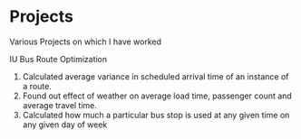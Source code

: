 # Projects
Various Projects on which I have worked

IU Bus Route Optimization

1. Calculated average variance in scheduled arrival time of an instance
of a route.
2. Found out effect of weather on average load time, passenger count and
average travel time.
3. Calculated how much a particular bus stop is used at any given time
on any given day of week
